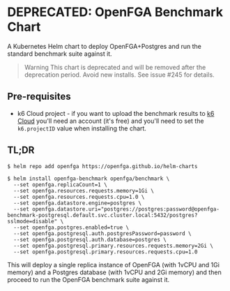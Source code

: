# DEPRECATED: OpenFGA Benchmark Chart
A Kubernetes Helm chart to deploy OpenFGA+Postgres and run the standard benchmark suite against it.

> Warning
> This chart is deprecated and will be removed after the deprecation period. Avoid new installs. See issue #245 for details.

## Pre-requisites
* k6 Cloud project - if you want to upload the benchmark results to [k6 Cloud](https://k6.io/cloud/) you'll need an account (it's free) and you'll need to set the `k6.projectID` value when installing the chart.

## TL;DR
```
$ helm repo add openfga https://openfga.github.io/helm-charts

$ helm install openfga-benchmark openfga/benchmark \
  --set openfga.replicaCount=1 \
  --set openfga.resources.requests.memory=1Gi \
  --set openfga.resources.requests.cpu=1.0 \
  --set openfga.datastore.engine=postgres \
  --set openfga.datastore.uri="postgres://postgres:password@openfga-benchmark-postgresql.default.svc.cluster.local:5432/postgres?sslmode=disable" \
  --set openfga.postgres.enabled=true \
  --set openfga.postgresql.auth.postgresPassword=password \
  --set openfga.postgresql.auth.database=postgres \
  --set openfga.postgresql.primary.resources.requests.memory=2Gi \
  --set openfga.postgresql.primary.resources.requests.cpu=1.0
```
This will deploy a single replica instance of OpenFGA (with 1vCPU and 1Gi memory) and a Postgres database (with 1vCPU and 2Gi memory) and then proceed to run the OpenFGA benchmark suite against it.

